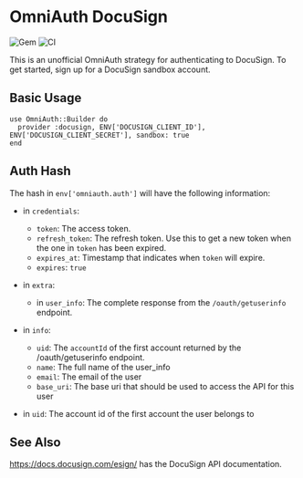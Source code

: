 # OmniAuth DocuSign

![Gem](https://img.shields.io/gem/v/omniauth-docusign.svg)
![CI](https://img.shields.io/github/actions/workflow/status/Jetbuilt/omniauth-docusign/ci.yml?branch=main)

This is an unofficial OmniAuth strategy for authenticating to DocuSign. To get started, sign up
for a DocuSign sandbox account.

## Basic Usage

    use OmniAuth::Builder do
      provider :docusign, ENV['DOCUSIGN_CLIENT_ID'], ENV['DOCUSIGN_CLIENT_SECRET'], sandbox: true
    end

## Auth Hash

The hash in `env['omniauth.auth']` will have the following information:

- in `credentials`:
  - `token`: The access token.
  - `refresh_token`: The refresh token. Use this to get a new token when the one in `token` has been expired.
  - `expires_at`: Timestamp that indicates when `token` will expire.
  - `expires`: `true`
- in `extra`:
  - in `user_info`: The complete response from the `/oauth/getuserinfo` endpoint.
- in `info`:
  - `uid`: The `accountId` of the first account returned by the /oauth/getuserinfo endpoint.
  - `name`: The full name of the user_info
  - `email`: The email of the user
  - `base_uri`: The base uri that should be used to access the API for this user

- in `uid`: The account id of the first account the user belongs to

## See Also

https://docs.docusign.com/esign/ has the DocuSign API documentation.

